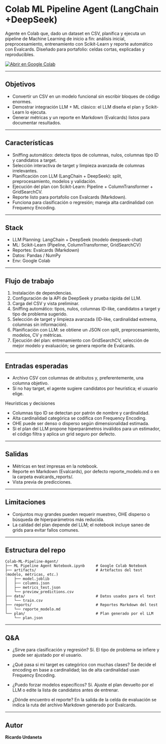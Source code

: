 # Colab ML Pipeline Agent (LangChain +DeepSeek)

Agente en Colab que, dado un dataset en CSV, planifica y ejecuta un pipeline de Machine Learning de inicio a fin: análisis inicial, preprocesamiento, entrenamiento con Scikit-Learn y reporte automático con Evalcards. Diseñado para portafolio: celdas cortas, explicadas y reproducibles.

<a href="https://colab.research.google.com/github/Ricardouchub/Colab-ML-Pipeline-Agent/blob/main/Colab%20ML%20Pipeline%20Agent%20Notebook.ipynb" target="_parent"><img src="https://colab.research.google.com/assets/colab-badge.svg" alt="Abrir en Google Colab"/></a>

-------------------------------------------------------------------------------
Objetivos
-------------------------------------------------------------------------------
- Convertir un CSV en un modelo funcional sin escribir bloques de código enormes.
- Demostrar integración LLM + ML clásico: el LLM diseña el plan y Scikit-Learn lo ejecuta.
- Generar métricas y un reporte en Markdown (Evalcards) listos para documentar resultados.

-------------------------------------------------------------------------------
Características 
-------------------------------------------------------------------------------
- Sniffing automático: detecta tipos de columnas, nulos, columnas tipo ID y candidatos a target.
- Selección interactiva de target y limpieza avanzada de columnas irrelevantes.
- Planificación con LLM (LangChain + DeepSeek): split, preprocesamiento, modelos y validación.
- Ejecución del plan con Scikit-Learn: Pipeline + ColumnTransformer + GridSearchCV.
- Reporte listo para portafolio con Evalcards (Markdown).
- Funciona para clasificación o regresión; maneja alta cardinalidad con Frequency Encoding.

-------------------------------------------------------------------------------
Stack
-------------------------------------------------------------------------------
- LLM Planning: LangChain + DeepSeek (modelo deepseek-chat)
- ML: Scikit-Learn (Pipeline, ColumnTransformer, GridSearchCV)
- Reportes: Evalcards (Markdown)
- Datos: Pandas / NumPy
- Env: Google Colab

-------------------------------------------------------------------------------
Flujo de trabajo
-------------------------------------------------------------------------------
1. Instalación de dependencias.
2. Configuración de la API de DeepSeek y prueba rápida del LLM.
3. Carga del CSV y vista preliminar.
4. Sniffing automático: tipos, nulos, columnas ID-like, candidatos a target y tipo de problema sugerido.
5. Selección de target y limpieza avanzada (ID-like, cardinalidad extrema, columnas sin información).
6. Planificación con LLM: se obtiene un JSON con split, preprocesamiento, modelos, CV y métricas.
7. Ejecución del plan: entrenamiento con GridSearchCV, selección de mejor modelo y evaluación; se genera reporte de Evalcards.

-------------------------------------------------------------------------------
Entradas esperadas
-------------------------------------------------------------------------------
- Archivo CSV con columnas de atributos y, preferentemente, una columna objetivo.
- Si no hay target, el agente sugiere candidatos por heurística; el usuario elige.

Heurísticas y decisiones
- Columnas tipo ID se detectan por patrón de nombre y cardinalidad.
- Alta cardinalidad categórica se codifica con Frequency Encoding.
- OHE puede ser denso o disperso según dimensionalidad estimada.
- Si el plan del LLM propone hiperparámetros inválidos para un estimador, el código filtra y aplica un grid seguro por defecto.

-------------------------------------------------------------------------------
Salidas
-------------------------------------------------------------------------------
- Métricas en test impresas en la notebook.
- Reporte en Markdown (Evalcards), por defecto reporte_modelo.md o en la carpeta evalcards_reports/.
- Vista previa de predicciones.

-------------------------------------------------------------------------------
Limitaciones
-------------------------------------------------------------------------------
- Conjuntos muy grandes pueden requerir muestreo, OHE disperso o búsqueda de hiperparámetros más reducida.
- La calidad del plan depende del LLM; el notebook incluye saneo de grids para evitar fallos comunes.

-------------------------------------------------------------------------------
Estructura del repo
-------------------------------------------------------------------------------
```
Colab-ML-Pipeline-Agent/
├── ML Pipeline Agent Notebook.ipynb     # Google Colab Notebook
├── artifacts/                           # Artefactos del test (modelo, métricas, etc.)
│   ├── model.joblib
│   ├── columns.json
│   ├── metrics_test.json
│   └── preview_predictions.csv
├── data/                                # Datos usados para el test
│   └── train.csv
├── reports/                             # Reportes Markdown del test
│   └── reporte_modelo.md
└── plan/                                # Plan generado por el LLM
    └── plan.json
```

-------------------------------------------------------------------------------
 Q&A
-------------------------------------------------------------------------------
- ¿Sirve para clasificación y regresión?
  Sí. El tipo de problema se infiere y puede ser ajustado por el usuario.

- ¿Qué pasa si mi target es categórico con muchas clases?
  Se decide el encoding en base a cardinalidad; las de alta cardinalidad usan Frequency Encoding.

- ¿Puedo forzar modelos específicos?
  Sí. Ajuste el plan devuelto por el LLM o edite la lista de candidatos antes de entrenar.

- ¿Dónde encuentro el reporte?
  En la salida de la celda de evaluación se indica la ruta del archivo Markdown generado por Evalcards.

-------------------------------------------------------------------------------
 Autor
-------------------------------------------------------------------------------
  **Ricardo Urdaneta**
